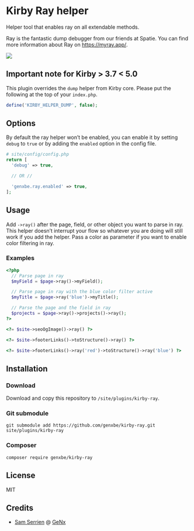 # Kirby Ray helper

Helper tool that enables ray on all extendable methods.

Ray is the fantastic dump debugger from our friends at Spatie. You can find more information about Ray on https://myray.app/.

<img src="https://static.gnx.cloud/genx/kirby/kirby3-ray-loop.gif">

## Important note for Kirby > 3.7 < 5.0

This plugin overrides the `dump` helper from Kirby core. Please put the following at the top of your `index.php`.

```php
define('KIRBY_HELPER_DUMP', false);
```

## Options

By default the ray helper won’t be enabled, you can enable it by setting `debug` to `true` or by adding the `enabled` option in the config file.

```php
# site/config/config.php
return [
  'debug' => true,

  // OR //

  'genxbe.ray.enabled' => true,
];
```

## Usage

Add `->ray()` after the page, field, or other object you want to parse in ray. This helper doesn’t interrupt your flow so whatever you are doing will still work if you add the helper.
Pass a color as parameter if you want to enable color filtering in ray.

### Examples

```php
<?php
  // Parse page in ray
  $myField = $page->ray()->myField();

  // Parse page in ray with the blue color filter active
  $myTitle = $page->ray('blue')->myTitle();

  // Parse the page and the field in ray
  $projects = $page->ray()->projects()->ray();
?>

<?= $site->seoOgImage()->ray() ?>

<?= $site->footerLinks()->toStructure()->ray() ?>

<?= $site->footerLinks()->ray('red')->toStructure()->ray('blue') ?>
```

## Installation

### Download

Download and copy this repository to `/site/plugins/kirby-ray`.

### Git submodule

```
git submodule add https://github.com/genxbe/kirby-ray.git site/plugins/kirby-ray
```

### Composer

```
composer require genxbe/kirby-ray
```

## License

MIT

## Credits

- [Sam Serrien](https://github.com/samzzi) @ [GeNx](https://github.com/genxbe)
